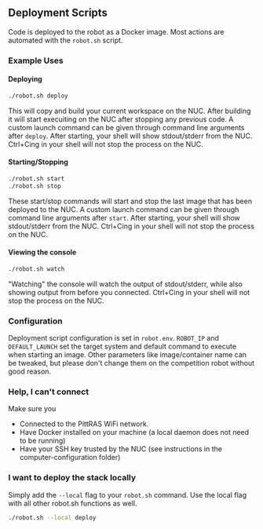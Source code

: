 
## Deployment Scripts

Code is deployed to the robot as a Docker image. Most actions are automated with the `robot.sh` script.

### Example Uses

#### Deploying
```bash
./robot.sh deploy
```

This will copy and build your current workspace on the NUC. After building it will start execuiting on the NUC after stopping any previous code. A custom launch command can be given through command line arguments after `deploy`. After starting, your shell will show stdout/stderr from the NUC. Ctrl+Cing in your shell will not stop the process on the NUC.

#### Starting/Stopping
```bash
./robot.sh start
./robot.sh stop
```

These start/stop commands will start and stop the last image that has been deployed to the NUC. A custom launch command can be given through command line arguments after `start`. After starting, your shell will show stdout/stderr from the NUC. Ctrl+Cing in your shell will not stop the process on the NUC.

#### Viewing the console
```bash
./robot.sh watch
```

"Watching" the console will watch the output of stdout/stderr, while also showing output from before you connected. Ctrl+Cing in your shell will not stop the process on the NUC.

### Configuration
Deployment script configuration is set in `robot.env`. `ROBOT_IP` and `DEFAULT_LAUNCH` set the target system and default command to execute when starting an image. Other parameters like image/container name can be tweaked, but please don't change them on the competition robot without good reason.

### Help, I can't connect

Make sure you

- Connected to the PittRAS WiFi network.
- Have Docker installed on your machine (a local daemon does not need to be running)
- Have your SSH key trusted by the NUC (see instructions in the computer-configuration folder)

### I want to deploy the stack locally
Simply add the `--local` flag to your `robot.sh` command. Use the local flag with all other robot.sh functions as well.
```bash
./robot.sh --local deploy
```
